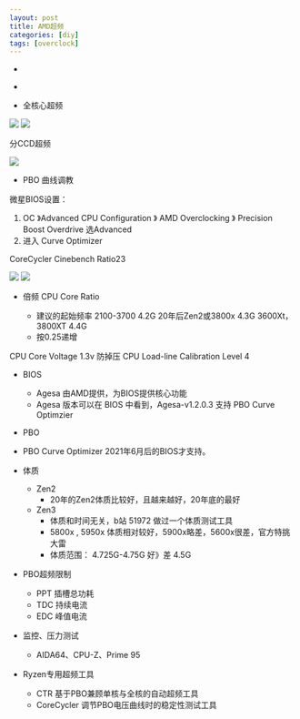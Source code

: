 ```yaml
---
layout: post
title: AMD超频
categories: [diy]
tags: [overclock]
---
```


* []()
* []()


* 全核心超频

![](全核心超频步骤.png)
![](全核心超频起始频率.png)

分CCD超频

![](Zen2-Zen3-CCD-CCX数目表.png)


* PBO 曲线调教

微星BIOS设置：
1. OC 》Advanced CPU Configuration 》 AMD Overclocking 》 Precision Boost Overdrive 选Advanced
1. 进入 Curve Optimizer

CoreCycler
Cinebench Ratio23

![](PBO曲线调节的BIOS通用操作01.png)
![](PBO曲线调节的BIOS通用操作02.png)



* 倍频 CPU Core Ratio

  * 建议的起始频率
    2100-3700 4.2G
    20年后Zen2或3800x  4.3G
    3600Xt，3800XT  4.4G
  * 按0.25递增

CPU Core Voltage 1.3v
防掉压 CPU Load-line Calibration  Level 4

* BIOS
  * Agesa 由AMD提供，为BIOS提供核心功能
  * Agesa 版本可以在 BIOS 中看到，Agesa-v1.2.0.3 支持 PBO Curve Optimzier
* PBO

* PBO Curve Optimizer
  2021年6月后的BIOS才支持。

* 体质
  * Zen2
    * 20年的Zen2体质比较好，且越来越好，20年底的最好
  * Zen3
    * 体质和时间无关，b站 51972 做过一个体质测试工具
    * 5800x , 5950x 体质相对较好，5900x略差，5600x很差，官方特挑大雷
    * 体质范围： 4.725G-4.75G 好》差 4.5G


* PBO超频限制
  * PPT 插槽总功耗
  * TDC 持续电流
  * EDC 峰值电流

* 监控、压力测试
  * AIDA64、CPU-Z、Prime 95
* Ryzen专用超频工具
  * CTR  基于PBO兼顾单核与全核的自动超频工具
  * CoreCycler  调节PBO电压曲线时的稳定性测试工具



